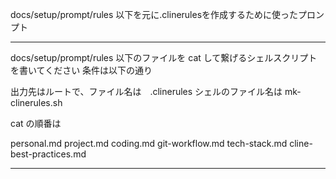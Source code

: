 docs/setup/prompt/rules 以下を元に.clinerulesを作成するために使ったプロンプト

---

docs/setup/prompt/rules 以下のファイルを cat して繋げるシェルスクリプトを書いてください
条件は以下の通り

出力先はルートで、ファイル名は　.clinerules
シェルのファイル名は mk-clinerules.sh

cat の順番は

personal.md
project.md
coding.md
git-workflow.md
tech-stack.md
cline-best-practices.md

---
